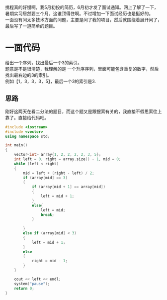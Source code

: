 携程真的好慢啊，我5月初投的简历，6月初才发了面试通知。网上了解了一下，暑期实习居然要三个月，这谁顶得住啊。不过增加一下面试经历也是挺好的。  
一面没有问太多技术方面的问题，主要是问了我的项目，然后就围绕着展开问了，最后写了一道简单的题目。
# 一面代码
给出一个序列，找出最后一个3的索引。  
题意是不是很清楚，我理解的是 一个升序序列，里面可能包含重复的数字，然后找出最右边的3的索引。  
例如【1，3，3，3，5】，最后一个3的索引是3.
## 思路
刚好这两天在看二分法的题目，而这个题又是跟搜索有关的，我直接不假思索往上靠了。直接给代码吧。
````cpp
#include <iostream>
#include <vector>
using namespace std;

int main()
{
    vector<int> array{1, 2, 2, 2, 2, 3, 5};
    int left = 0, right = array.size() - 1, mid = 0;
    while (left < right)
    {
        mid = left + (right - left) / 2;
        if (array[mid] == 3)
        {
            if (array[mid + 1] == array[mid])
            {
                left = mid + 1;
            }
            else{
                left = mid;
                break;
            }
                
        }
        else if (array[mid] < 3)
        {
            left = mid + 1;
        }
        else
        {
            right = mid - 1;
        }
    }

    cout << left << endl;
    system("pause");
    return 0;
}
````
